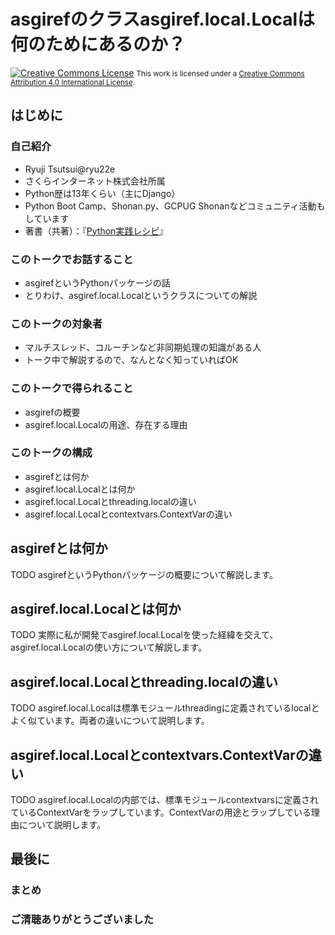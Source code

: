 # asgirefのクラスasgiref.local.Localは何のためにあるのか？
<a rel="license" href="http://creativecommons.org/licenses/by/4.0/"><img alt="Creative Commons License" style="border-width:0" src="https://i.creativecommons.org/l/by/4.0/88x31.png" /></a>
<small>This work is licensed under a <a rel="license" href="http://creativecommons.org/licenses/by/4.0/">Creative Commons Attribution 4.0 International License</a>.</small>

## はじめに
### 自己紹介
* Ryuji Tsutsui@ryu22e
* さくらインターネット株式会社所属
* Python歴は13年くらい（主にDjango）
* Python Boot Camp、Shonan.py、GCPUG Shonanなどコミュニティ活動もしています
* 著書（共著）：『[Python実践レシピ](https://gihyo.jp/book/2022/978-4-297-12576-9)』

### このトークでお話すること
* asgirefというPythonパッケージの話
* とりわけ、asgiref.local.Localというクラスについての解説

### このトークの対象者
* マルチスレッド、コルーチンなど非同期処理の知識がある人
* トーク中で解説するので、なんとなく知っていればOK

### このトークで得られること
* asgirefの概要
* asgiref.local.Localの用途、存在する理由

### このトークの構成
* asgirefとは何か
* asgiref.local.Localとは何か
* asgiref.local.Localとthreading.localの違い
* asgiref.local.Localとcontextvars.ContextVarの違い

## asgirefとは何か
TODO asgirefというPythonパッケージの概要について解説します。

## asgiref.local.Localとは何か
TODO 実際に私が開発でasgiref.local.Localを使った経緯を交えて、asgiref.local.Localの使い方について解説します。

## asgiref.local.Localとthreading.localの違い
TODO asgiref.local.Localは標準モジュールthreadingに定義されているlocalとよく似ています。両者の違いについて説明します。

## asgiref.local.Localとcontextvars.ContextVarの違い
TODO asgiref.local.Localの内部では、標準モジュールcontextvarsに定義されているContextVarをラップしています。ContextVarの用途とラップしている理由について説明します。

## 最後に
### まとめ
### ご清聴ありがとうございました
